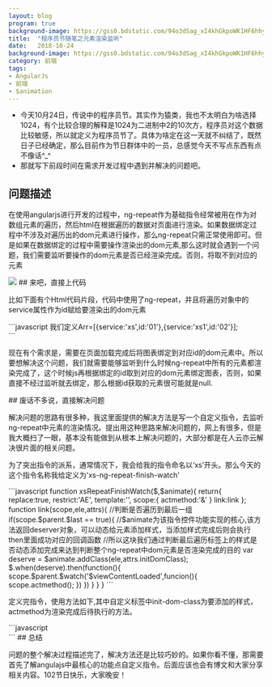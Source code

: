 ```yaml
---
layout: blog
program: true
background-image: https://gss0.bdstatic.com/94o3dSag_xI4khGkpoWK1HF6hhy/baike/c0%3Dbaike80%2C5%2C5%2C80%2C26/sign=911e0d8af403738dca470470d272db34/5882b2b7d0a20cf419b28cf574094b36acaf99fd.jpg
title:  "程序员节随笔之元素渲染监听"
date:   2018-10-24
background-image: https://gss0.bdstatic.com/94o3dSag_xI4khGkpoWK1HF6hhy/baike/c0%3Dbaike80%2C5%2C5%2C80%2C26/sign=911e0d8af403738dca470470d272db34/5882b2b7d0a20cf419b28cf574094b36acaf99fd.jpg
category: 前端
tags:
- AngularJs
- 前端
- $animation
---
```


- 今天10月24日，传说中的程序员节。其实作为猿类，我也不太明白为啥选择1024，有个比较合理的解释是1024为二进制中2的10次方，程序员对这个数据比较敏感，所以就定义为程序员节了。具体为啥定在这一天就不纠结了，既然日子已经确定，那么目前作为节日群体中的一员，总感觉今天不写点东西有点不像话^_^
- 那就写下前段时间在需求开发过程中遇到并解决的问题吧。

## 问题描述

<p>在使用angularjs进行开发的过程中，ng-repeat作为基础指令经常被用在作为对数组元素的遍历，然后html在根据遍历的数据对页面进行渲染。如果数据绑定过程中不涉及对遍历出的dom元素进行操作，那么ng-repeat只需正常使用即可。但是如果在数据绑定的过程中需要操作渲染出的dom元素,那么这时就会遇到一个问题，我们需要监听要操作的dom元素是否已经渲染完成。否则，将取不到对应的元素</p>

<img src="http://img0.ph.126.net/NMzFC0I0UL3zDD5vZQKXfw==/6631461390866443161.jpeg"/>
## 来吧，直接上代码
<p>比如下面有个Html代码片段，代码中使用了ng-repeat，并且将遍历对象中的service属性作为id赋给要渲染出的dom元素</p>
```javascript
  我们定义Arr=[{service:'xs',id:'01'},{service:'xs1',id:'02'}];
  <div ng-repeat="obj in Arr">
    <div id="obj.service"></div>
  </div>
 ``` 
 <p>现在有个需求是，需要在页面加载完成后将图表绑定到对应id的dom元素中。所以要想解决这个问题，我们就需要能够监听到什么时候ng-repeat中所有的元素都渲染完成了，这个时候js再根据绑定的id取到对应的dom元素绑定图表，否则，如果直接不经过监听就去绑定，那么根据id获取的元素很可能就是null.</p>
## 废话不多说，直接解决问题
<p>解决问题的思路有很多种，我这里面提供的解决方法是写一个自定义指令，去监听ng-repeat中元素的渲染情况。提出用这种思路来解决问题的，网上有很多，但是我大概扫了一眼，基本没有能做到从根本上解决问题的，大部分都是在人云亦云解决很片面的相关问题。</p>
<p>为了突出指令的派系，通常情况下，我会给我的指令命名以‘xs’开头。那么今天的这个指令名称我给定义为'xs-ng-repeat-finish-watch'</p>
```javascript
function xsRepeatFinishWatch($,$animate){
  return{
    replace:true,
    restrict:'AE',
    template:'',
    scope:{
    actmethod:'&'
    }
    link:link
  };
  function link(scope,ele,attrs){
     //判断是否遍历到最后一组
     if(scope.$parent.$last == true){
     //$animate为该指令控件功能实现的核心,该方法返回deserver对象，可以动态给元素添加样式，当添加样式完成后则会执行then里面成功对应的回调函数
     //所以这块我们通过判断最后遍历标签上的样式是否动态添加完成来达到判断整个ng-repeat中dom元素是否渲染完成的目的
      var deserve = $animate.addClass(ele,attrs.initDomClass);
      $.when(deserve).then(function(){
        scope.$parent.$watch('$viewContentLoaded',funcion(){
          scope.actmethod();
        })
      })
   }
  }
}
```
<p>定义完指令，使用方法如下,其中自定义标签中init-dom-class为要添加的样式，actmethod为渲染完成后待执行的方法。</p>
```javascript
  <div ng-repeat="obj in Arr">
    <div id="obj.service"></div>
    <xs-ng-repeat-finish-watch init-dom-class-"domfinish" actmethod="doPrinter()"></xs-ng-repeat-finish-watch>
  </div>
```
## 总结
<p>问题的整个解决过程描述完了，解决方法还是比较巧妙的。如果你看不懂，那需要首先了解angulajs中最核心的功能点自定义指令。后面应该也会有博文和大家分享相关内容。102节日快乐，大家晚安！</p>